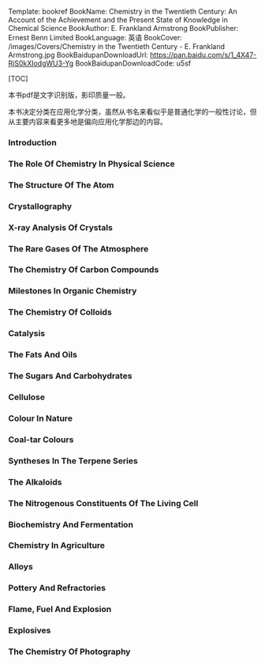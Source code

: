 Template: bookref
BookName: Chemistry in the Twentieth Century: An Account of the Achievement and the Present State of Knowledge in Chemical Science
BookAuthor: E. Frankland Armstrong
BookPublisher: Ernest Benn Limited
BookLanguage: 英语
BookCover: /images/Covers/Chemistry in the Twentieth Century - E. Frankland Armstrong.jpg
BookBaidupanDownloadUrl: https://pan.baidu.com/s/1_4X47-RjS0kXIodgWU3-Yg 
BookBaidupanDownloadCode: u5sf

[TOC]

本书pdf是文字识别版，影印质量一般。

本书决定分类在应用化学分类，虽然从书名来看似乎是普通化学的一般性讨论，但从主要内容来看更多地是偏向应用化学那边的内容。

### Introduction

### The Role Of Chemistry In Physical Science

### The Structure Of The Atom

### Crystallography

### X-ray Analysis Of Crystals

### The Rare Gases Of The Atmosphere

### The Chemistry Of Carbon Compounds

### Milestones In Organic Chemistry

### The Chemistry Of Colloids

### Catalysis

### The Fats And Oils

### The Sugars And Carbohydrates

### Cellulose

### Colour In Nature

### Coal-tar Colours

### Syntheses In The Terpene Series

### The Alkaloids

### The Nitrogenous Constituents Of The Living Cell

### Biochemistry And Fermentation

### Chemistry In Agriculture

### Alloys

### Pottery And Refractories

### Flame, Fuel And Explosion

### Explosives

### The Chemistry Of Photography